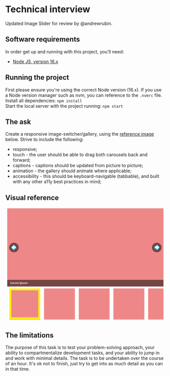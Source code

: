 # Technical interview

Updated Image Slider for review by @andrewrubin.

## Software requirements

In order get up and running with this project, you'll need:

- [Node JS, version 16.x](https://nodejs.org/en/about/previous-releases#looking-for-latest-release-of-a-version-branch)

## Running the project

First please ensure you're using the correct Node version (16.x). If you use a Node version manager such as nvm, you can reference to the `.nvmrc` file.  
Install all dependencies: `npm install`  
Start the local server with the project running: `npm start`

## The ask

Create a responsive image-switcher/gallery, using the [reference image](#visual-reference) below. Strive to include the following:

- responsive;
- touch - the user should be able to drag both carousels back and forward;
- captions - captions should be updated from picture to picture;
- animation - the gallery should animate where applicable;
- accessibility - this should be keyboard-navigable (tabbable), and built with any other a11y best practices in mind;

## Visual reference

<img src="/mockup.png" alt="Gallery reference image." />

## The limitations

The purpose of this task is to test your problem-solving approach, your ability to compartmentalize development tasks, and your ability to jump in and work with minimal details. The task is to be undertaken over the course of an hour. It's ok not to finish, just try to get into as much detail as you can in that time.
